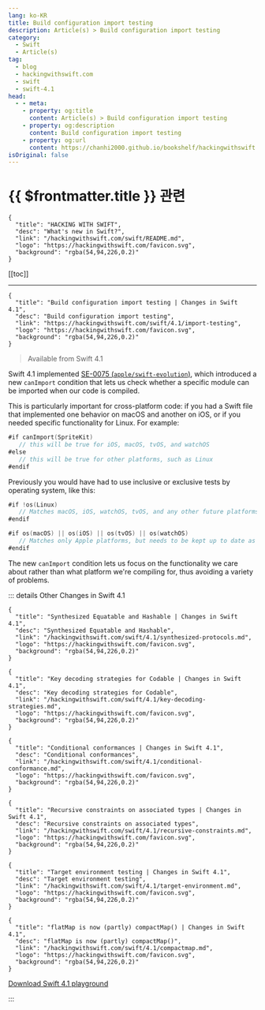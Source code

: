 ```yaml
---
lang: ko-KR
title: Build configuration import testing
description: Article(s) > Build configuration import testing
category:
  - Swift
  - Article(s)
tag: 
  - blog
  - hackingwithswift.com
  - swift
  - swift-4.1
head:
  - - meta:
    - property: og:title
      content: Article(s) > Build configuration import testing
    - property: og:description
      content: Build configuration import testing
    - property: og:url
      content: https://chanhi2000.github.io/bookshelf/hackingwithswift.com/swift/4.1/import-testing.html
isOriginal: false
---
```


# {{ $frontmatter.title }} 관련

```component VPCard
{
  "title": "HACKING WITH SWIFT",
  "desc": "What's new in Swift?",
  "link": "/hackingwithswift.com/swift/README.md",
  "logo": "https://hackingwithswift.com/favicon.svg",
  "background": "rgba(54,94,226,0.2)"
}
```

[[toc]]

---

```component VPCard
{
  "title": "Build configuration import testing | Changes in Swift 4.1",
  "desc": "Build configuration import testing",
  "link": "https://hackingwithswift.com/swift/4.1/import-testing", 
  "logo": "https://hackingwithswift.com/favicon.svg",
  "background": "rgba(54,94,226,0.2)"
}
```

> Available from Swift 4.1

Swift 4.1 implemented [SE-0075 (<FontIcon icon="iconfont icon-github"/>`apple/swift-evolution`)](https://github.com/apple/swift-evolution/blob/master/proposals/0075-import-test.md), which introduced a new `canImport` condition that lets us check whether a specific module can be imported when our code is compiled.

This is particularly important for cross-platform code: if you had a Swift file that implemented one behavior on macOS and another on iOS, or if you needed specific functionality for Linux. For example:

```swift
#if canImport(SpriteKit)
   // this will be true for iOS, macOS, tvOS, and watchOS
#else
   // this will be true for other platforms, such as Linux
#endif
```

Previously you would have had to use inclusive or exclusive tests by operating system, like this:

```swift
#if !os(Linux)
   // Matches macOS, iOS, watchOS, tvOS, and any other future platforms
#endif

#if os(macOS) || os(iOS) || os(tvOS) || os(watchOS)
   // Matches only Apple platforms, but needs to be kept up to date as new platforms are added
#endif
```

The new `canImport` condition lets us focus on the functionality we care about rather than what platform we're compiling for, thus avoiding a variety of problems.

::: details Other Changes in Swift 4.1

```component VPCard
{
  "title": "Synthesized Equatable and Hashable | Changes in Swift 4.1",
  "desc": "Synthesized Equatable and Hashable",
  "link": "/hackingwithswift.com/swift/4.1/synthesized-protocols.md",
  "logo": "https://hackingwithswift.com/favicon.svg",
  "background": "rgba(54,94,226,0.2)"
}
```

```component VPCard
{
  "title": "Key decoding strategies for Codable | Changes in Swift 4.1",
  "desc": "Key decoding strategies for Codable",
  "link": "/hackingwithswift.com/swift/4.1/key-decoding-strategies.md",
  "logo": "https://hackingwithswift.com/favicon.svg",
  "background": "rgba(54,94,226,0.2)"
}
```

```component VPCard
{
  "title": "Conditional conformances | Changes in Swift 4.1",
  "desc": "Conditional conformances",
  "link": "/hackingwithswift.com/swift/4.1/conditional-conformance.md",
  "logo": "https://hackingwithswift.com/favicon.svg",
  "background": "rgba(54,94,226,0.2)"
}
```

```component VPCard
{
  "title": "Recursive constraints on associated types | Changes in Swift 4.1",
  "desc": "Recursive constraints on associated types",
  "link": "/hackingwithswift.com/swift/4.1/recursive-constraints.md",
  "logo": "https://hackingwithswift.com/favicon.svg",
  "background": "rgba(54,94,226,0.2)"
}
```
<!-- 
```component VPCard
{
  "title": "Build configuration import testing | Changes in Swift 4.1",
  "desc": "Build configuration import testing",
  "link": "/hackingwithswift.com/swift/4.1/import-testing.md",
  "logo": "https://hackingwithswift.com/favicon.svg",
  "background": "rgba(54,94,226,0.2)"
}
```
-->
```component VPCard
{
  "title": "Target environment testing | Changes in Swift 4.1",
  "desc": "Target environment testing",
  "link": "/hackingwithswift.com/swift/4.1/target-environment.md",
  "logo": "https://hackingwithswift.com/favicon.svg",
  "background": "rgba(54,94,226,0.2)"
}
```

```component VPCard
{
  "title": "flatMap is now (partly) compactMap() | Changes in Swift 4.1",
  "desc": "flatMap is now (partly) compactMap()",
  "link": "/hackingwithswift.com/swift/4.1/compactmap.md",
  "logo": "https://hackingwithswift.com/favicon.svg",
  "background": "rgba(54,94,226,0.2)"
}
```

[<FontIcon icon="fas fa-file-zipper"/>Download Swift 4.1 playground](https://hackingwithswift.com/files/playgrounds/swift/playground-4-0-to-4-1.playground.zip)

:::


